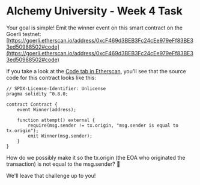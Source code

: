 # Alchemy University - Week 4 Task

Your goal is simple! Emit the winner event on this smart contract on the Goerli testnet: [https://goerli.etherscan.io/address/0xcF469d3BEB3Fc24cEe979eFf83BE33ed50988502#code](https://goerli.etherscan.io/address/0xcF469d3BEB3Fc24cEe979eFf83BE33ed50988502#code)

If you take a look at the [Code tab in Etherscan](https://goerli.etherscan.io/address/0xcF469d3BEB3Fc24cEe979eFf83BE33ed50988502#code), you'll see that the source code for this contract looks like this:

```solidity
// SPDX-License-Identifier: Unlicense
pragma solidity ^0.8.0;

contract Contract {
    event Winner(address);

    function attempt() external {
        require(msg.sender != tx.origin, "msg.sender is equal to tx.origin");
        emit Winner(msg.sender);
    }
}
```

How do we possibly make it so the tx.origin (the EOA who originated the transaction) is not equal to the msg.sender? 🤔

We'll leave that challenge up to you!
